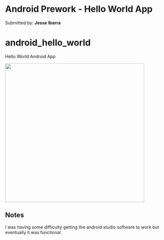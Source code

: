 # Android Prework - Hello World App

Submitted by: **Jesse Ibarra**

android_hello_world
===================

Hello World Android App

<img src="http://i.imgur.com/dio0DXF.png" width="450" />

## Notes
I was having some difficulty getting the android studio software to work but eventually it was functional.
